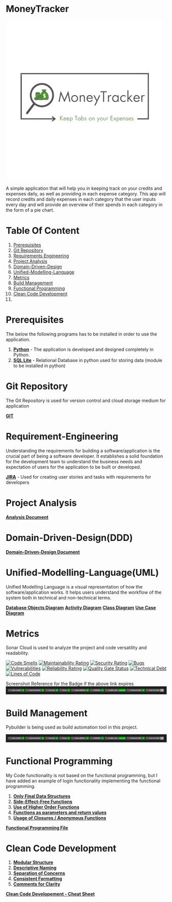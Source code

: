 # MoneyTracker
![logo-light.png](images%2Flogo-light.png)

A simple application that will help you in keeping track on your credits and expenses daily, as well as providing in each expense category. This app will record credits and daily expenses in each category that the user inputs every day and will provide an overview of their spends in each category in the form of a pie chart.

# Table Of Content
1. [Prerequisites](https://github.com/ihemanthkarthik/MoneyTracker/blob/Master/README.md#Prerequisites)
2. [Git Repository](https://github.com/ihemanthkarthik/MoneyTracker/blob/30ad2d3b4b54fe8c2696a948e18721880de1b115/)
3. [Requirements Engineering](https://github.com/ihemanthkarthik/MoneyTracker/blob/Master/README.md#Requirement-Engineering)
4. [Project Analysis](https://github.com/ihemanthkarthik/MoneyTracker/blob/Master/README.md#Project-Analysis)
5. [Domain-Driven-Design](https://github.com/ihemanthkarthik/MoneyTracker/blob/Master/README.md#Domain-Driven-Design(DDD))
6. [Unified-Modelling-Language](https://github.com/ihemanthkarthik/MoneyTracker/blob/Master/README.md#Unified-Modelling-Language(UML))
7. [Metrics](https://github.com/ihemanthkarthik/MoneyTracker/blob/Master/README.md#Metrics)
8. [Build Management](https://github.com/ihemanthkarthik/MoneyTracker/blob/Master/README.md#Build-Management)
9. [Functional Programming](https://github.com/ihemanthkarthik/MoneyTracker/blob/Master/README.md#Functional-Programming)
10. [Clean Code Development](https://github.com/ihemanthkarthik/MoneyTracker/blob/Master/README.md#Clean-Code-Development)
11. 


# Prerequisites
The below the following programs has to be installed in order to use the application.
1. **[Python](https://www.python.org/)** - The application is developed and designed completely in Python.
2. **[SQL Lite](https://pypi.org/project/pysqlite3/)** - Relational Database in python used for storing data (module to be installed in python)

# Git Repository
The Git Repository is used for version control and cloud storage medium for application

**[GIT](https://github.com/ihemanthkarthik/MoneyTracker/blob/30ad2d3b4b54fe8c2696a948e18721880de1b115/)**

# Requirement-Engineering
Understanding the requirements for building a software/application is the crucial part of being a software developer. It establishes a solid foundation for the development team to understand the business needs and expectation of users for the application to be built or developed.

**[JIRA](https://hemanthkarthikeyan.atlassian.net/jira/software/projects/MNYTRKR/boards/2/timeline)** - Used for creating user stories and tasks with requirements for developers

# Project Analysis

**[Analysis Document](https://github.com/ihemanthkarthik/MoneyTracker/blob/98d65a0ed3e93fe42b23130cbc4dd856d409171e/Analysis.pdf)**

# Domain-Driven-Design(DDD)

**[Domain-Driven-Design Document](https://github.com/ihemanthkarthik/MoneyTracker/blob/Master/DomainDrivenDesign%20Document.pdf)**

# Unified-Modelling-Language(UML)
Unified Modelling Language is a visual representation of how the software/application works. It helps users understand the workflow of the system both in technical and non-technical terms.

**[Database Objects Diagram](https://github.com/ihemanthkarthik/MoneyTracker/blob/Master/UML/DB%20Objects.png)**
**[Activity Diagram](https://github.com/ihemanthkarthik/MoneyTracker/blob/30ad2d3b4b54fe8c2696a948e18721880de1b115/UML/Activity%20Diagram.png)**
**[Class Diagram](https://github.com/ihemanthkarthik/MoneyTracker/blob/30ad2d3b4b54fe8c2696a948e18721880de1b115/UML/Class%20Diagram.png)**
**[Use Case Diagram](https://github.com/ihemanthkarthik/MoneyTracker/blob/30ad2d3b4b54fe8c2696a948e18721880de1b115/UML/Use%20Case%20Diagram.png)**

# Metrics
Sonar Cloud is used to analyze the project and code versatility and readability.

[![Code Smells](https://sonarcloud.io/api/project_badges/measure?project=ihemanthkarthik_MoneyTracker&metric=code_smells)](https://sonarcloud.io/summary/new_code?id=ihemanthkarthik_MoneyTracker)
[![Maintainability Rating](https://sonarcloud.io/api/project_badges/measure?project=ihemanthkarthik_MoneyTracker&metric=sqale_rating)](https://sonarcloud.io/summary/new_code?id=ihemanthkarthik_MoneyTracker)
[![Security Rating](https://sonarcloud.io/api/project_badges/measure?project=ihemanthkarthik_MoneyTracker&metric=security_rating)](https://sonarcloud.io/summary/new_code?id=ihemanthkarthik_MoneyTracker)
[![Bugs](https://sonarcloud.io/api/project_badges/measure?project=ihemanthkarthik_MoneyTracker&metric=bugs)](https://sonarcloud.io/summary/new_code?id=ihemanthkarthik_MoneyTracker)
[![Vulnerabilities](https://sonarcloud.io/api/project_badges/measure?project=ihemanthkarthik_MoneyTracker&metric=vulnerabilities)](https://sonarcloud.io/summary/new_code?id=ihemanthkarthik_MoneyTracker)
[![Reliability Rating](https://sonarcloud.io/api/project_badges/measure?project=ihemanthkarthik_MoneyTracker&metric=reliability_rating)](https://sonarcloud.io/summary/new_code?id=ihemanthkarthik_MoneyTracker)
[![Quality Gate Status](https://sonarcloud.io/api/project_badges/measure?project=ihemanthkarthik_MoneyTracker&metric=alert_status)](https://sonarcloud.io/summary/new_code?id=ihemanthkarthik_MoneyTracker)
[![Technical Debt](https://sonarcloud.io/api/project_badges/measure?project=ihemanthkarthik_MoneyTracker&metric=sqale_index)](https://sonarcloud.io/summary/new_code?id=ihemanthkarthik_MoneyTracker)
[![Lines of Code](https://sonarcloud.io/api/project_badges/measure?project=ihemanthkarthik_MoneyTracker&metric=ncloc)](https://sonarcloud.io/summary/new_code?id=ihemanthkarthik_MoneyTracker)

Screenshot Reference for the Badge if the above link expires
![img.png](img.png)

# Build Management
Pybuilder is being used as build automation tool in this project.

![img.png](img.png)

# Functional Programming
My Code functionality is not based on the functional programming, but I have added an example of login functionality implementing the functional programming.

1. **[Only Final Data Structures](https://github.com/ihemanthkarthik/MoneyTracker/blob/7dda87a03e65dcc9ff7b3c64cab89b3bdca318cc/src/main/funct_programming.py#L9)**
2. **[Side-Effect-Free Functions](https://github.com/ihemanthkarthik/MoneyTracker/blob/7dda87a03e65dcc9ff7b3c64cab89b3bdca318cc/src/main/funct_programming.py#L66)**
3. **[Use of Higher Order Functions](https://github.com/ihemanthkarthik/MoneyTracker/blob/7dda87a03e65dcc9ff7b3c64cab89b3bdca318cc/src/main/funct_programming.py#L12)**
4. **[Functions as parameters and return values](https://github.com/ihemanthkarthik/MoneyTracker/blob/7dda87a03e65dcc9ff7b3c64cab89b3bdca318cc/src/main/funct_programming.py#L15)**
5. **[Usage of Closures / Anonymous Functions](https://github.com/ihemanthkarthik/MoneyTracker/blob/7dda87a03e65dcc9ff7b3c64cab89b3bdca318cc/src/main/funct_programming.py#L29)**

**[Functional Programming File](https://github.com/ihemanthkarthik/MoneyTracker/blob/7dda87a03e65dcc9ff7b3c64cab89b3bdca318cc/src/main/funct_programming.py)**

# Clean Code Development

1. **[Modular Structure](https://github.com/ihemanthkarthik/MNYTRKR/blob/997960f3d891f462d400b1e7e7cd2ce9a58afbd4/src/connection.py)**
2. **[Descriptive Naming](https://github.com/ihemanthkarthik/MoneyTracker/blob/7dda87a03e65dcc9ff7b3c64cab89b3bdca318cc/src/main/python/controller.py#L111)**
3. **[Separation of Concerns](https://github.com/ihemanthkarthik/MNYTRKR/blob/997960f3d891f462d400b1e7e7cd2ce9a58afbd4/src/authentication.py)**
4. **[Consistent Formatting](https://github.com/ihemanthkarthik/MoneyTracker/blob/7dda87a03e65dcc9ff7b3c64cab89b3bdca318cc/src/main/python/bankintegrations.py)**
5. **[Comments for Clarity](https://github.com/ihemanthkarthik/MNYTRKR/blob/997960f3d891f462d400b1e7e7cd2ce9a58afbd4/src/controller.py#L17)**

**[Clean Code Developement - Cheat Sheet](https://github.com/ihemanthkarthik/MNYTRKR/blob/997960f3d891f462d400b1e7e7cd2ce9a58afbd4/src/controller.py#L17)**